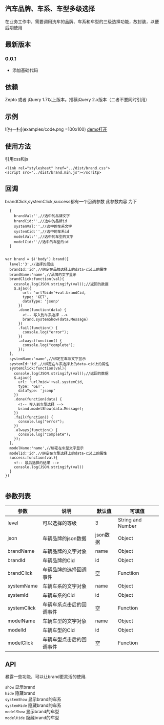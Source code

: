 ## 汽车品牌、车系、车型多级选择
在业务工作中，需要调用洗车的品牌、车系和车型的三级选择功能，故封装，以便后期使用

## 最新版本

### 0.0.1
* 添加基础代码



## 依赖

Zepto 或者 jQuery 1.7以上版本，推荐jQuery 2.x版本（二者不要同时引用）


## 示例

![扫一扫](examples/code.png =100x100)
[demo打开](http://http://www.33u3.com/jqueryplus/brand/examples/)

## 使用方法

引用css和js
<br />

    <link rel="stylesheet" href="../dist/brand.css">
    <script src="../dist/brand.min.js"></scritp>


## 回调
brandClick,systemClick,success都有一个回调参数
此参数内容 为下
````
  {
    brandVal:'',//选中的品牌文字
    brandCid:'',//选中的品牌id
    systemVal:'',//选中的车系文字
    systemCid:'',//选中的车系id
    modelVal:'',//选中的车型的文字
    modelCid:''//选中的车型的id
  }
````



````

var brand = $('body').brand({
  level:'3',//选择的层级
  brandId:'id',//绑定在品牌选择上的data-cid上的属性
  brandName:'name',//品牌的文字显示
  brandClick:function(val){
    cosnole.log(JSON.stringify(val));//返回的数据
    $.ajax({
        url: 'url?bid='+val.brandCid,
        type: 'GET',
        dataType: 'jsonp'
      })
      .done(function(data) {
        <!-- 写入到车系选择 -->
        brand.systemShow(data.Message)
      })
      .fail(function() {
        console.log("error");
      })
      .always(function() {
        console.log("complete");
      });
  },
  systemName:'name',//绑定在车系文字显示
  systemId:'id',//绑定在车系选择上的data-cid上的属性
  systemClick:function(val){
    console.log(JSON.stringify(val));//返回的数据
    $.ajax({
      url: 'url?mid='+val.systemCid,
      type: 'GET',
      dataType: 'jsonp'
    })
    .done(function(data) {
      <!-- 写入到车型选择 -->
      brand.modelShow(data.Message);
    })
    .fail(function() {
      console.log("error");
    })
    .always(function() {
      console.log("complete");
    });
  },
  modelName:'name',//绑定在车型文字显示
  modelId:'id',//绑定在车型选择上的data-cid上的属性
  success:function(val){
    <!-- 最后选择的结果 -->
    console.log(JSON.stringify(val))
  }
})


````

## 参数列表

|   参数   |    说明    |   默认值    |   可填值    |
|---------|------------|------------|------------|
|  level  |可以选择的等级|3|String and  Number|
|json|车辆品牌的json数据|json数据|Object|
|brandName|车辆品牌的文字对象|name|Object|
|brandId|车辆品牌的Cid|id|Object|
|brandClick|车辆品牌的选择回调事件|空|Functiion|
|systemName|车辆车系的文字对象|name|Object|
|systemId|车辆车系的Cid|id|Object|
|systemClick|车辆车系点击后的回调事件|空|Function|
|modelName|车辆车型的文字对象|name|Object|
|modelId|车辆车型的Cid|id|Object|
|modelClick|车辆车型点击后的回调事件|空|Function|

## API

暴露一些功能，可以让brand更灵活的使用.

`show` 显示brand<br />
`hide` 隐藏brand<br />
`systemShow` 显示brand的车系<br />
`systemHide` 隐藏brand的车系<br />
`modelShow` 显示brand的车型<br />
`modelHide` 隐藏brand的车型<br />
